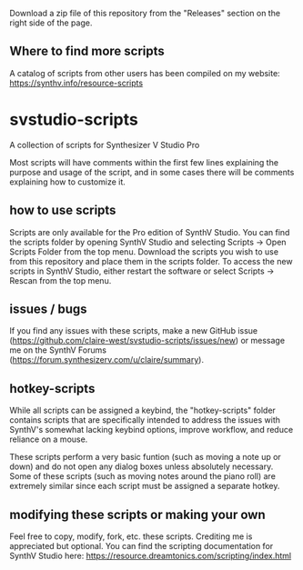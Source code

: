 Download a zip file of this repository from the "Releases" section on the right side of the page.

## Where to find more scripts
A catalog of scripts from other users has been compiled on my website: https://synthv.info/resource-scripts

# svstudio-scripts
A collection of scripts for Synthesizer V Studio Pro

Most scripts will have comments within the first few lines explaining the purpose and usage of the script, and in some cases there will be comments explaining how to customize it.

## how to use scripts
Scripts are only available for the Pro edition of SynthV Studio. You can find the scripts folder by opening SynthV Studio and selecting Scripts -> Open Scripts Folder from the top menu. Download the scripts you wish to use from this repository and place them in the scripts folder. To access the new scripts in SynthV Studio, either restart the software or select Scripts -> Rescan from the top menu.

## issues / bugs
If you find any issues with these scripts, make a new GitHub issue (https://github.com/claire-west/svstudio-scripts/issues/new) or message me on the SynthV Forums (https://forum.synthesizerv.com/u/claire/summary).

## hotkey-scripts
While all scripts can be assigned a keybind, the "hotkey-scripts" folder contains scripts that are specifically intended to address the issues with SynthV's somewhat lacking keybind options, improve workflow, and reduce reliance on a mouse.

These scripts perform a very basic funtion (such as moving a note up or down) and do not open any dialog boxes unless absolutely necessary. Some of these scripts (such as moving notes around the piano roll) are extremely similar since each script must be assigned a separate hotkey.

## modifying these scripts or making your own
Feel free to copy, modify, fork, etc. these scripts. Crediting me is appreciated but optional. You can find the scripting documentation for SynthV Studio here: https://resource.dreamtonics.com/scripting/index.html
